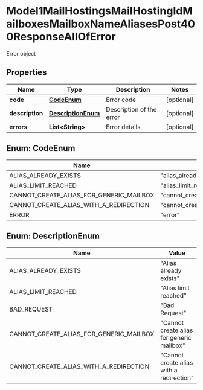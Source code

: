 

# Model1MailHostingsMailHostingIdMailboxesMailboxNameAliasesPost400ResponseAllOfError

Error object

## Properties

| Name | Type | Description | Notes |
|------------ | ------------- | ------------- | -------------|
|**code** | [**CodeEnum**](#CodeEnum) | Error code |  [optional] |
|**description** | [**DescriptionEnum**](#DescriptionEnum) | Description of the error |  [optional] |
|**errors** | **List&lt;String&gt;** | Error details |  [optional] |



## Enum: CodeEnum

| Name | Value |
|---- | -----|
| ALIAS_ALREADY_EXISTS | &quot;alias_already_exists&quot; |
| ALIAS_LIMIT_REACHED | &quot;alias_limit_reached&quot; |
| CANNOT_CREATE_ALIAS_FOR_GENERIC_MAILBOX | &quot;cannot_create_alias_for_generic_mailbox&quot; |
| CANNOT_CREATE_ALIAS_WITH_A_REDIRECTION | &quot;cannot_create_alias_with_a_redirection&quot; |
| ERROR | &quot;error&quot; |



## Enum: DescriptionEnum

| Name | Value |
|---- | -----|
| ALIAS_ALREADY_EXISTS | &quot;Alias already exists&quot; |
| ALIAS_LIMIT_REACHED | &quot;Alias limit reached&quot; |
| BAD_REQUEST | &quot;Bad Request&quot; |
| CANNOT_CREATE_ALIAS_FOR_GENERIC_MAILBOX | &quot;Cannot create alias for generic mailbox&quot; |
| CANNOT_CREATE_ALIAS_WITH_A_REDIRECTION | &quot;Cannot create alias with a redirection&quot; |



